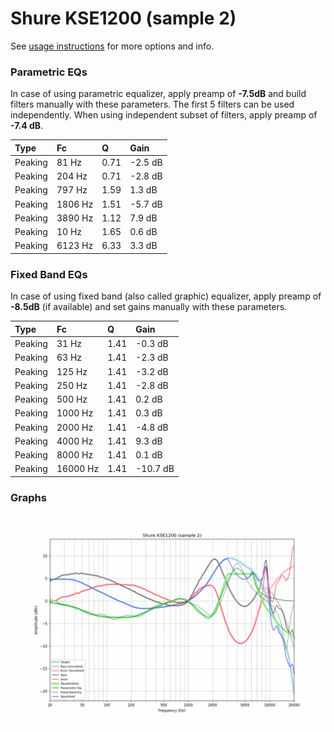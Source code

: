 # Shure KSE1200 (sample 2)
See [usage instructions](https://github.com/jaakkopasanen/AutoEq#usage) for more options and info.

### Parametric EQs
In case of using parametric equalizer, apply preamp of **-7.5dB** and build filters manually
with these parameters. The first 5 filters can be used independently.
When using independent subset of filters, apply preamp of **-7.4 dB**.

| Type    | Fc      |    Q | Gain    |
|:--------|:--------|:-----|:--------|
| Peaking | 81 Hz   | 0.71 | -2.5 dB |
| Peaking | 204 Hz  | 0.71 | -2.8 dB |
| Peaking | 797 Hz  | 1.59 | 1.3 dB  |
| Peaking | 1806 Hz | 1.51 | -5.7 dB |
| Peaking | 3890 Hz | 1.12 | 7.9 dB  |
| Peaking | 10 Hz   | 1.65 | 0.6 dB  |
| Peaking | 6123 Hz | 6.33 | 3.3 dB  |

### Fixed Band EQs
In case of using fixed band (also called graphic) equalizer, apply preamp of **-8.5dB**
(if available) and set gains manually with these parameters.

| Type    | Fc       |    Q | Gain     |
|:--------|:---------|:-----|:---------|
| Peaking | 31 Hz    | 1.41 | -0.3 dB  |
| Peaking | 63 Hz    | 1.41 | -2.3 dB  |
| Peaking | 125 Hz   | 1.41 | -3.2 dB  |
| Peaking | 250 Hz   | 1.41 | -2.8 dB  |
| Peaking | 500 Hz   | 1.41 | 0.2 dB   |
| Peaking | 1000 Hz  | 1.41 | 0.3 dB   |
| Peaking | 2000 Hz  | 1.41 | -4.8 dB  |
| Peaking | 4000 Hz  | 1.41 | 9.3 dB   |
| Peaking | 8000 Hz  | 1.41 | 0.1 dB   |
| Peaking | 16000 Hz | 1.41 | -10.7 dB |

### Graphs
![](./Shure%20KSE1200%20(sample%202).png)